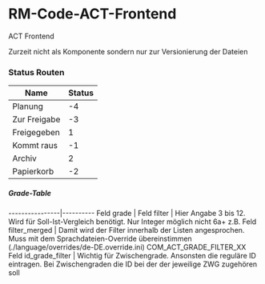 # RM-Code-ACT-Frontend
ACT Frontend 

Zurzeit nicht als Komponente sondern nur zur Versionierung der Dateien

### Status Routen
Name | Status
----------------|----------
Planung      | -4
Zur Freigabe | -3
Freigegeben  |  1
Kommt raus   | -1
Archiv       |  2
Papierkorb   | -2 


#####  Grade-Table
----------------|----------
Feld grade             | 
Feld filter            | Hier Angabe 3 bis 12. Wird für Soll-Ist-Vergleich benötigt. Nur Integer möglich nicht 6a+ z.B.
Feld filter_merged     | Damit wird der Filter innerhalb der Listen angesprochen. Muss mit dem Sprachdateien-Override übereinstimmen 
                         (./language/overrides/de-DE.override.ini) COM_ACT_GRADE_FILTER_XX
Feld id_grade_filter   | Wichtig für Zwischengrade. Ansonsten die reguläre ID eintragen. Bei Zwischengraden die ID bei der der jeweilige
                         ZWG zugehören soll
